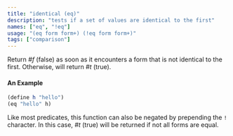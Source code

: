 ```yaml
---
title: "identical (eq)"
description: "tests if a set of values are identical to the first"
names: ["eq", "!eq"]
usage: "(eq form form+) (!eq form form+)"
tags: ["comparison"]
---
```


Return _#f_ (false) as soon as it encounters a form that is not identical to the
first. Otherwise, will return _#t_ (true).

#### An Example

```scheme
(define h "hello")
(eq "hello" h)
```

Like most predicates, this function can also be negated by prepending the `!`
character. In this case, _#t_ (true) will be returned if not all forms are
equal.
